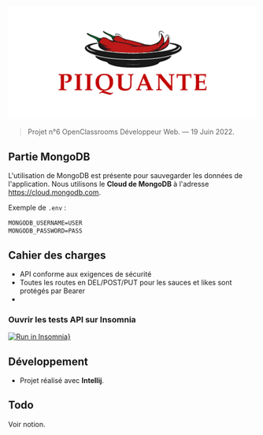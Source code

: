 ![Hot Takes logo](piiquante.png)

> Projet n°6 OpenClassrooms Développeur Web. — 19 Juin 2022.

## Partie MongoDB

L'utilisation de MongoDB est présente pour sauvegarder les données de l'application.
Nous utilisons le **Cloud de MongoDB** à l'adresse https://cloud.mongodb.com.

Exemple de `.env` :

```dotenv
MONGODB_USERNAME=USER
MONGODB_PASSWORD=PASS
```

## Cahier des charges

- API conforme aux exigences de sécurité
- Toutes les routes en DEL/POST/PUT pour les sauces et likes sont protégés par Bearer
- 

### Ouvrir les tests API sur Insomnia

[![Run in Insomnia}](https://insomnia.rest/images/run.svg)](https://insomnia.rest/run?label=Code&uri=https://raw.githubusercontent.com/thomasbnt/DW_P6_Hot_Takes_backend_OC/main/insomnia.json)

## Développement

- Projet réalisé avec **Intellij**. 


## Todo 

Voir notion.
